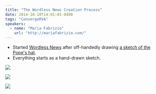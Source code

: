 ```yaml
---
title: "The Wordless News Creation Process"
date: 2014-10-10T14:01:01-0400
tags: "ConvergeRVA"
speakers:
  - name: "Maria Fabrizio"
    url: "http://mariafabrizio.com/"
---
```


- Started [Wordless News](http://wordlessnews.com/) after off-handedly drawing [a sketch of the Pope's hat](http://mariafabrizio.com/#/pope-retires/).
- Everything starts as a hand-drawn sketch.

[![](http://wordlessnews.com/wp-content/uploads/2013/02/POPEHAT-01-01-600x776.jpg)](http://wordlessnews.com/2013/02/wordless-news/)

[![](http://wordlessnews.com/wp-content/uploads/2014/08/8.25-600x600.jpg)](http://wordlessnews.com/2014/08/8-25-14/)

[![](http://wordlessnews.com/wp-content/uploads/2014/10/10.8.14-600x600.jpg)](http://wordlessnews.com/2014/10/10-8-14/)

